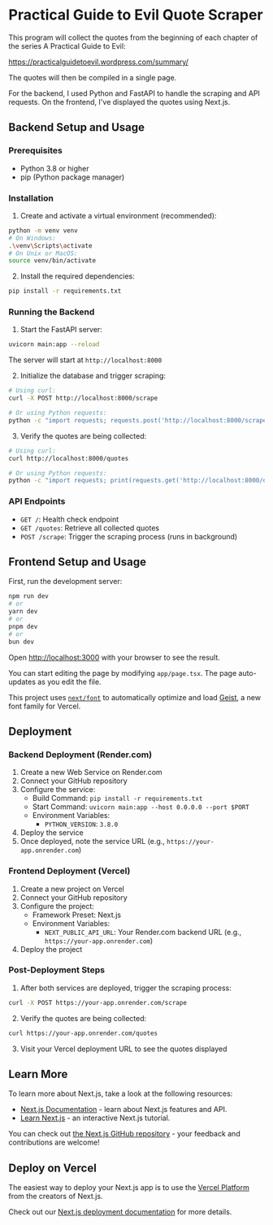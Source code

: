 # Practical Guide to Evil Quote Scraper

This program will collect the quotes from the beginning of each chapter of the series A Practical Guide to Evil:

https://practicalguidetoevil.wordpress.com/summary/

The quotes will then be compiled in a single page.

For the backend, I used Python and FastAPI to handle the scraping and API requests. 
On the frontend, I've displayed the quotes using Next.js.

## Backend Setup and Usage

### Prerequisites
- Python 3.8 or higher
- pip (Python package manager)

### Installation
1. Create and activate a virtual environment (recommended):
```bash
python -m venv venv
# On Windows:
.\venv\Scripts\activate
# On Unix or MacOS:
source venv/bin/activate
```

2. Install the required dependencies:
```bash
pip install -r requirements.txt
```

### Running the Backend
1. Start the FastAPI server:
```bash
uvicorn main:app --reload
```
The server will start at `http://localhost:8000`

2. Initialize the database and trigger scraping:
```bash
# Using curl:
curl -X POST http://localhost:8000/scrape

# Or using Python requests:
python -c "import requests; requests.post('http://localhost:8000/scrape')"
```

3. Verify the quotes are being collected:
```bash
# Using curl:
curl http://localhost:8000/quotes

# Or using Python requests:
python -c "import requests; print(requests.get('http://localhost:8000/quotes').json())"
```

### API Endpoints
- `GET /`: Health check endpoint
- `GET /quotes`: Retrieve all collected quotes
- `POST /scrape`: Trigger the scraping process (runs in background)

## Frontend Setup and Usage

First, run the development server:

```bash
npm run dev
# or
yarn dev
# or
pnpm dev
# or
bun dev
```

Open [http://localhost:3000](http://localhost:3000) with your browser to see the result.

You can start editing the page by modifying `app/page.tsx`. The page auto-updates as you edit the file.

This project uses [`next/font`](https://nextjs.org/docs/app/building-your-application/optimizing/fonts) to automatically optimize and load [Geist](https://vercel.com/font), a new font family for Vercel.

## Deployment

### Backend Deployment (Render.com)

1. Create a new Web Service on Render.com
2. Connect your GitHub repository
3. Configure the service:
   - Build Command: `pip install -r requirements.txt`
   - Start Command: `uvicorn main:app --host 0.0.0.0 --port $PORT`
   - Environment Variables:
     - `PYTHON_VERSION`: `3.8.0`
4. Deploy the service
5. Once deployed, note the service URL (e.g., `https://your-app.onrender.com`)

### Frontend Deployment (Vercel)

1. Create a new project on Vercel
2. Connect your GitHub repository
3. Configure the project:
   - Framework Preset: Next.js
   - Environment Variables:
     - `NEXT_PUBLIC_API_URL`: Your Render.com backend URL (e.g., `https://your-app.onrender.com`)
4. Deploy the project

### Post-Deployment Steps

1. After both services are deployed, trigger the scraping process:
```bash
curl -X POST https://your-app.onrender.com/scrape
```

2. Verify the quotes are being collected:
```bash
curl https://your-app.onrender.com/quotes
```

3. Visit your Vercel deployment URL to see the quotes displayed

## Learn More

To learn more about Next.js, take a look at the following resources:

- [Next.js Documentation](https://nextjs.org/docs) - learn about Next.js features and API.
- [Learn Next.js](https://nextjs.org/learn) - an interactive Next.js tutorial.

You can check out [the Next.js GitHub repository](https://github.com/vercel/next.js) - your feedback and contributions are welcome!

## Deploy on Vercel

The easiest way to deploy your Next.js app is to use the [Vercel Platform](https://vercel.com/new?utm_medium=default-template&filter=next.js&utm_source=create-next-app&utm_campaign=create-next-app-readme) from the creators of Next.js.

Check out our [Next.js deployment documentation](https://nextjs.org/docs/app/building-your-application/deploying) for more details.

